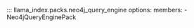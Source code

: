 ::: llama_index.packs.neo4j_query_engine
    options:
      members:
        - Neo4jQueryEnginePack
